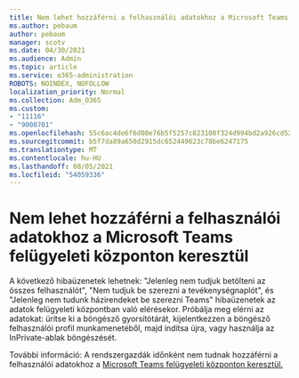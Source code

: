 ```yaml
---
title: Nem lehet hozzáférni a felhasználói adatokhoz a Microsoft Teams felügyeleti központon keresztül
ms.author: pebaum
author: pebaum
manager: scotv
ms.date: 04/30/2021
ms.audience: Admin
ms.topic: article
ms.service: o365-administration
ROBOTS: NOINDEX, NOFOLLOW
localization_priority: Normal
ms.collection: Adm_O365
ms.custom:
- "11116"
- "9000701"
ms.openlocfilehash: 55c6ac4de6f6d00e76b5f5257c823108f324d994bd2a926cd52ba6dfa6158b4a
ms.sourcegitcommit: b5f7da89a650d2915dc652449623c78be6247175
ms.translationtype: MT
ms.contentlocale: hu-HU
ms.lasthandoff: 08/05/2021
ms.locfileid: "54059336"
---
```

# <a name="cant-access-user-data-via-the-microsoft-teams-admin-center"></a>Nem lehet hozzáférni a felhasználói adatokhoz a Microsoft Teams felügyeleti központon keresztül

A következő hibaüzenetek lehetnek: "Jelenleg nem tudjuk betölteni az összes felhasználót", "Nem tudjuk be szerezni a tevékenységnaplót", és "Jelenleg nem tudunk házirendeket be szerezni Teams" hibaüzenetek az adatok felügyeleti központban való elérésekor. Próbálja meg elérni az adatokat: ürítse ki a böngésző gyorsítótárát, kijelentkezzen a böngésző felhasználói profil munkamenetéből, majd indítsa újra, vagy használja az InPrivate-ablak böngészését. 

További információ: A rendszergazdák időnként nem tudnak hozzáférni a felhasználói adatokhoz a [Microsoft Teams felügyeleti központon keresztül.](https://docs.microsoft.com/microsoftteams/troubleshoot/teams-administration/cannot-access-admin-center)